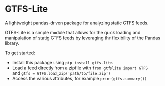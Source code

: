# GTFS-Lite
A lightweight pandas-driven package for analyzing static GTFS feeds.

GTFS-Lite is a simple module that allows for the quick loading and manipulation
of statig GTFS feeds by leveraging the flexibility of the Pandas library.

To get started:
* Install this package using `pip install gtfs-lite`.
* Load a feed directly from a zipfile with `from gtfslite import GTFS`  
and `gtfs = GTFS.load_zip('path/to/file.zip')`
* Access the various attributes, for example `print(gtfs.summary())`